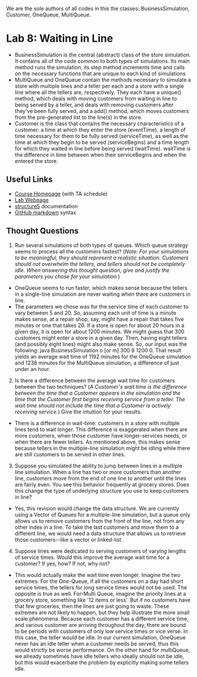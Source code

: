 We are the sole authors of all codes in this the classes: BusinessSimulation, Customer, OneQueue, MultiQueue.
# Lab 8: Waiting in Line
* BusinessSimulation is the central (abstract) class of the store simulation. It contains all of the code common to both types of simulations. Its main method runs the simulation, its step method increments time and calls on the necessary functions that are unique to each kind of simulations
* MultiQueue and OneQueue contain the methods necessary to simulate a store with multiple lines and a teller per each and a store with a single line where all the tellers are, respectively. They each have a unique() method, which deals with moving customers from waiting in line to being served by a teller, and deals with removing customers after they've been fully served, and a add() method, which moves customers from the pre-generated list to the line(s) in the store.
* Customer is the class that contains the necessary characteristics of a customer: a time at which they enter the store (eventTime), a length of time necessary for them to be fully served (serviceTime), as well as the time at which they begin to be served (serviceBegins) and a time length for which they waited in line before being served (waitTime). waitTime is the difference in time between when their serviceBegins and when the entered the store.



## Useful Links
 * [Course Homepage](http://cs.williams.edu/~cs136/index.html) (with TA schedule)
 * [Lab Webpage](http://cs.williams.edu/~cs136/labs/simulation.html)
 * [structure5](http://www.cs.williams.edu/~bailey/JavaStructures/doc/structure5/index.html) documentation
 * [GitHub markdown](https://guides.github.com/features/mastering-markdown/) syntax


## Thought Questions
 1. Run several simulations of both types of queues. Which queue strategy seems to process all the customers fastest? (_Note: For your simulations to be meaningful, they should represent a realistic situation. Customers should not overwhelm the tellers, and tellers should not be completely idle. When answering this thought question, give and justify the parameters you chose for your simulation._)
  * OneQueue seems to run faster, which makes sense because the tellers in a single-line simulation are never waiting when there are customers in line.
  * The parameters we chose was for the service time of each customer to vary between 5 and 20. So, assuming each unit of time is a minute makes sense, at a repair shop, say, might have a repair that takes five minutes or one that takes 20. If a store is open for about 20 hours in a given day, it is open for about 1200 minutes. We might guess that 300 customers might enter a store in a given day. Then, having eight tellers (and possibly eight lines) might also make sense. So, our input was the following: java BusinessSimulation o [or m] 300 8 1200 0. That result yields an average wait time of 1192 minutes for the OneQueue simulation and 1238 minutes for the MultiQueue simulation, a difference of just under an hour.
 2. Is there a difference between the average wait time for customers between the two techniques? (_A Customer's wait time is the difference between the time that a Customer appears in the simulation and the time that the Customer first begins receiving service from a teller. The wait time should not include the time that a Customer is actively receiving service._) Give the intuition for your results.
  * There is a difference in wait-time: customers in a store with multiple lines tend to wait longer. This difference is exaggerated when there are more customers, when those customer have longer-services needs, or when there are fewer tellers. As mentioned above, this makes sense because tellers in the multiple-line simulation might be idling while there are still customers to be served in other lines.
 3. Suppose you simulated the ability to jump between lines in a multiple line simulation. When a line has two or more customers than another line, customers move from the end of one line to another until the lines are fairly even. You see this behavior frequently at grocery stores. Does this change the type of underlying structure you use to keep customers in line?
  * Yes, this revision would change the data structure. We are currently using a Vector of Queues for a multiple-line simulation, but a queue only allows us to remove customers from the front of the line, not from any other index in a line. To take the last customers and move them to a different line, we would need a data structure that allows us to retrieve those customers--like a vector or linked-list.
 4. Suppose lines were dedicated to serving customers of varying lengths of service times. Would this improve the average wait time for a customer? If yes, how? If not, why not?
  * This would actually make the wait time even longer.  Imagine the two extremes: For the One-Queue, if all the customers on a day had short service times, the tellers for long service times would not be used.  The opposite is true as well.  For-Multi Queue, imagine the priority lines at a grocery store, something like '12 items or less'.  But if no customers have that few groceries, then the lines are just going to waste.  These extremes are not likely to happen, but they help illustrate the more small scale phenomena.  Because each customer has a different service time, and various customer are arriving throughout the day, there are bound to be periods with customers of only low service times or vice verse.  In this case, the teller would be idle.  In our current simulation, OneQueue never has an idle teller when a customer needs be served, thus this would strictly be worse performance.  On the other hand for multiQueue, we already sometimes have idle tellers who ideally should not be idle, but this would exacerbate the problem by explicitly making some tellers idle.
